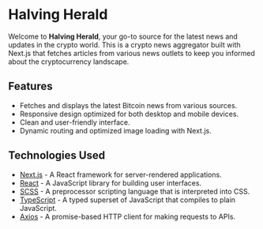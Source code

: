 # Halving Herald

Welcome to **Halving Herald**, your go-to source for the latest news and updates in the crypto world. This is a crypto news aggregator built with Next.js that fetches articles from various news outlets to keep you informed about the cryptocurrency landscape.

## Features

- Fetches and displays the latest Bitcoin news from various sources.
- Responsive design optimized for both desktop and mobile devices.
- Clean and user-friendly interface.
- Dynamic routing and optimized image loading with Next.js.

## Technologies Used

- [Next.js](https://nextjs.org) - A React framework for server-rendered applications.
- [React](https://reactjs.org) - A JavaScript library for building user interfaces.
- [SCSS](https://sass-lang.com) - A preprocessor scripting language that is interpreted into CSS.
- [TypeScript](https://www.typescriptlang.org) - A typed superset of JavaScript that compiles to plain JavaScript.
- [Axios](https://axios-http.com) - A promise-based HTTP client for making requests to APIs.
